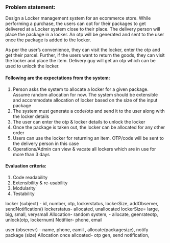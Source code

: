 ### Problem statement:
Design a Locker management system for an ecommerce store. While performing a purchase, 
the users can opt for their packages to get delivered at a Locker system close to their place. 
The delivery person will place the package in a locker. An otp will be generated and sent to the user once the package is added to the locker.

As per the user’s convenience, they can visit the locker, enter the otp and get their parcel. 
Further, if the users want to return the goods, they can visit the locker and place the item. 
Delivery guy will get an otp which can be used to unlock the locker.

#### Following are the expectations from the system:
1.	Person asks the system to allocate a locker for a given package. 
Assume random allocation for now. The system should be extensible and accommodate allocation of locker based on the size of the input package
2.	The system must generate a code/otp and send it to the user along with the locker details
3.	The user can enter the otp & locker details to unlock the locker
4.	Once the package is taken out, the locker can be allocated for any other order
5.	Users can use the locker for returning an item. OTP/code will be sent to the delivery person in this case
6.	Operations/Admin can view & vacate all lockers which are in use for more than 3 days

#### Evaluation criteria:
1.	Code readability
2.	Extensibility & re-usability
3.	Modularity
4.	Testability 

locker (subject) - id, number, otp, lockerstatus, lockerSize, addObserver,  sendNotification()
lockerstatus-  allocated, unallocated
lockerSize= large, big, small, verysmall
Allocation- random
system, - allocate, geenrateotp, unlock(otp, lockernum)
Notifiier- phone, email

user (obserevr) - name, phone, eamil , allocate(packagesize), notify
package (size)
Allocation
once allcoated- otp gen, send notification,